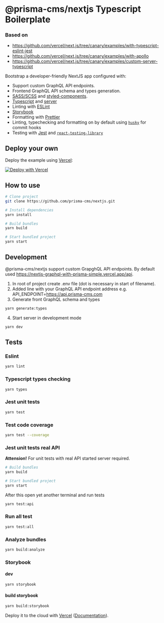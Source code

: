 # @prisma-cms/nextjs Typescript Boilerplate

### Based on

- https://github.com/vercel/next.js/tree/canary/examples/with-typescript-eslint-jest
- https://github.com/vercel/next.js/tree/canary/examples/with-apollo
- https://github.com/vercel/next.js/tree/canary/examples/custom-server-typescript

Bootstrap a developer-friendly NextJS app configured with:

- Support custom GraphQL API endpoints.
- Frontend GraphQL API schema and types generation.
- [SASS/SCSS](https://sass-lang.com/) and [styled-components](https://styled-components.com/).
- [Typescript](https://www.typescriptlang.org/) and [server](https://github.com/TypeStrong/ts-node)
- Linting with [ESLint](https://eslint.org/)
- [Storybook](https://storybook.js.org/)
- Formatting with [Prettier](https://prettier.io/)
- Linting, typechecking and formatting on by default using [`husky`](https://github.com/typicode/husky) for commit hooks
- Testing with [Jest](https://jestjs.io/) and [`react-testing-library`](https://testing-library.com/docs/react-testing-library/intro)

## Deploy your own

Deploy the example using [Vercel](https://vercel.com):

[![Deploy with Vercel](https://vercel.com/button)](https://vercel.com/import/project?template=https://github.com/prisma-cms/nextjs)

## How to use

```bash
# Clone project
git clone https://github.com/prisma-cms/nextjs.git

# Install dependencies
yarn install

# Build bundles
yarn build

# Start bundled project
yarn start
```

## Development

@prisma-cms/nextjs support custom GrapghQL API endpoints. By default used https://nextjs-graphql-with-prisma-simple.vercel.app/api.

1. In root of project create .env file (dot is necessary in start of filename).
2. Added line with your GraphQL API endpoint address e.g.
   API_ENDPOINT=https://api.prisma-cms.com
3. Generate front GraphQL schema and types

```bash
yarn generate:types
```

4. Start server in development mode

```bash
yarn dev
```

## Tests

### Eslint

```bash
yarn lint
```

### Typescript types checking

```bash
yarn types
```

### Jest unit tests

```bash
yarn test
```

### Test code coverage

```bash
yarn test --coverage
```

### Jest unit tests real API

**Attension!** For unit tests with real API started server required.

```bash
# Build bundles
yarn build

# Start bundled project
yarn start
```

After this open yet another terminal and run tests

```bash
yarn test:api
```

### Run all test

```bash
yarn test:all
```

### Analyze bundles

```bash
yarn build:analyze
```

### Storybook

#### dev

```bash
yarn storybook
```

#### build storybook

```bash
yarn build:storybook
```

Deploy it to the cloud with [Vercel](https://vercel.com/import?filter=next.js&utm_source=github&utm_medium=readme&utm_campaign=next-example) ([Documentation](https://nextjs.org/docs/deployment)).
